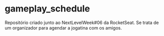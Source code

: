 # gameplay_schedule

Repositório criado junto ao NextLevelWeek#06 da RocketSeat.
Se trata de um organizador para agendar a jogatina com os amigos.
